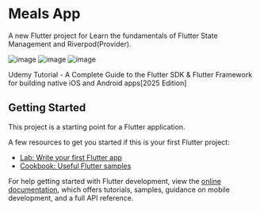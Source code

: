 # Meals App

A new Flutter project for Learn the fundamentals of Flutter State Management and Riverpod(Provider).

![image](https://github.com/user-attachments/assets/3b1b32d9-dc52-47c0-88fa-79ffb912c1c2)
![image](https://github.com/user-attachments/assets/8c930afa-aa01-49b9-aa65-3dcc4a650816)
![image](https://github.com/user-attachments/assets/74cca0ee-cd79-4f00-a3c9-946edafceabc)

Udemy Tutorial - A Complete Guide to the Flutter SDK & Flutter Framework for building native iOS and Android apps[2025 Edition]

## Getting Started

This project is a starting point for a Flutter application.

A few resources to get you started if this is your first Flutter project:

- [Lab: Write your first Flutter app](https://docs.flutter.dev/get-started/codelab)
- [Cookbook: Useful Flutter samples](https://docs.flutter.dev/cookbook)

For help getting started with Flutter development, view the
[online documentation](https://docs.flutter.dev/), which offers tutorials,
samples, guidance on mobile development, and a full API reference.

